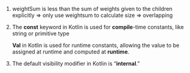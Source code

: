 1. weightSum is less than the sum of weights given to the children explicitly
=> only use weightsum to calculate size => overlapping
2. The **const** keyword in Kotlin is used for **compile**-time constants, like string or primitive type
    
    **Val** in Kotlin is used for runtime constants, allowing the value to be assigned at runtime and
    computed at **runtime**.
    
3. The default visibility modifier in Kotlin is “**internal**.”